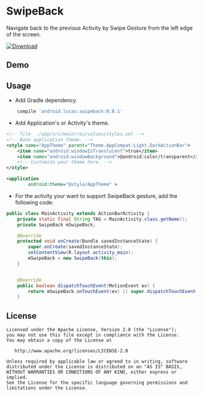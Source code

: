 SwipeBack 
=============================
Navigate back to the previous Activity by Swipe Gesture from the left edge of the screen.

[ ![Download](https://api.bintray.com/packages/xianminx/maven/SwipeBack/images/download.svg) ](https://bintray.com/xianminx/maven/SwipeBack/_latestVersion)

## Demo


## Usage

* Add Gradle dependency

```groovy
    compile 'android.lucas:swipeback:0.0.1'
```

* Add Application's or Activity's theme.


```xml
<!-- file  ./app/src/main/res/values/styles.xml -->
<!-- Base application theme. -->
<style name="AppTheme" parent="Theme.AppCompat.Light.DarkActionBar">
    <item name="android:windowIsTranslucent">true</item>
    <item name="android:windowBackground">@android:color/transparent</item>
    <!-- Customize your theme here. -->
</style>
```

```xml
<application
        android:theme="@style/AppTheme" >
```

* For the activity your want to support SwipeBack gesture, add the following code:

```java
public class MainActivity extends ActionBarActivity {
    private static final String TAG = MainActivity.class.getName();
    private SwipeBack mSwipeBack;

    @Override
    protected void onCreate(Bundle savedInstanceState) {
        super.onCreate(savedInstanceState);
        setContentView(R.layout.activity_main);
        mSwipeBack = new SwipeBack(this);
    }


    @Override
    public boolean dispatchTouchEvent(MotionEvent ev) {
        return mSwipeBack.onTouchEvent(ev) || super.dispatchTouchEvent(ev);
    }
```


License
-------

    Licensed under the Apache License, Version 2.0 (the "License");
    you may not use this file except in compliance with the License.
    You may obtain a copy of the License at

       http://www.apache.org/licenses/LICENSE-2.0

    Unless required by applicable law or agreed to in writing, software
    distributed under the License is distributed on an "AS IS" BASIS,
    WITHOUT WARRANTIES OR CONDITIONS OF ANY KIND, either express or implied.
    See the License for the specific language governing permissions and
    limitations under the License.


